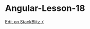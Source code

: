 # Angular-Lesson-18

[Edit on StackBlitz ⚡️](https://stackblitz.com/edit/stackblitz-starters-9nejg5)
